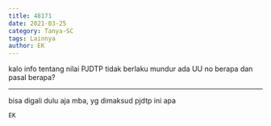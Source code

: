 ```yaml
---
title: 48171
date: 2021-03-25
category: Tanya-SC
tags: Lainnya
author: EK
---
```


kalo info tentang nilai PJDTP tidak berlaku mundur ada UU no berapa dan pasal berapa?

---

bisa digali dulu aja mba, yg dimaksud pjdtp ini apa

`EK`
